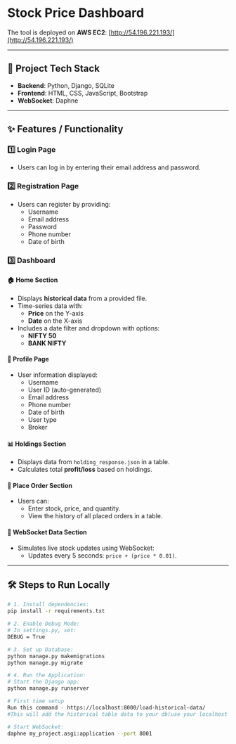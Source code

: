 # Stock Price Dashboard

The tool is deployed on **AWS EC2**: [http://54.196.221.193/](http://54.196.221.193/)

---

## 🚀 **Project Tech Stack**
- **Backend**: Python, Django, SQLite
- **Frontend**: HTML, CSS, JavaScript, Bootstrap
- **WebSocket**: Daphne

---

## ✨ **Features / Functionality**

### 1️⃣ Login Page
- Users can log in by entering their email address and password.

### 2️⃣ Registration Page
- Users can register by providing:
  - Username
  - Email address
  - Password
  - Phone number
  - Date of birth

### 3️⃣ Dashboard
#### 🏠 **Home Section**
- Displays **historical data** from a provided file.
- Time-series data with:
  - **Price** on the Y-axis
  - **Date** on the X-axis
- Includes a date filter and dropdown with options:
  - **NIFTY 50**
  - **BANK NIFTY**

#### 👤 **Profile Page**
- User information displayed:
  - Username
  - User ID (auto-generated)
  - Email address
  - Phone number
  - Date of birth
  - User type
  - Broker

#### 📊 **Holdings Section**
- Displays data from `holding_response.json` in a table.
- Calculates total **profit/loss** based on holdings.

#### 🛒 **Place Order Section**
- Users can:
  - Enter stock, price, and quantity.
  - View the history of all placed orders in a table.

#### 📡 **WebSocket Data Section**
- Simulates live stock updates using WebSocket:
  - Updates every 5 seconds: `price + (price * 0.01)`.

---

## 🛠️ **Steps to Run Locally**

```bash
# 1. Install dependencies:
pip install -r requirements.txt

# 2. Enable Debug Mode:
# In settings.py, set:
DEBUG = True

# 3. Set up Database:
python manage.py makemigrations
python manage.py migrate

# 4. Run the Application:
# Start the Django app:
python manage.py runserver

# First time setup
Run this command - https://localhost:8000/load-historical-data/
#This will add the historical table data to your db(use your localhost server and your port)

# Start WebSocket:
daphne my_project.asgi:application --port 8001
